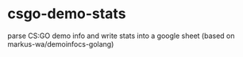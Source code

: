 # csgo-demo-stats
parse CS:GO demo info and write stats into a google sheet (based on markus-wa/demoinfocs-golang)
